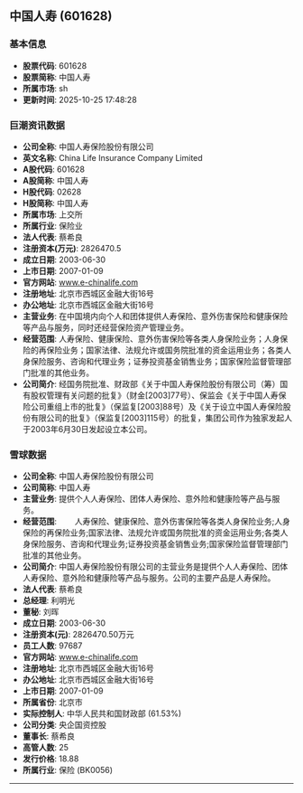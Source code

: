 ## 中国人寿 (601628)

### 基本信息

- **股票代码**: 601628
- **股票简称**: 中国人寿
- **所属市场**: sh
- **更新时间**: 2025-10-25 17:48:28

### 巨潮资讯数据

- **公司全称**: 中国人寿保险股份有限公司
- **英文名称**: China Life Insurance Company Limited
- **A股代码**: 601628
- **A股简称**: 中国人寿
- **H股代码**: 02628
- **H股简称**: 中国人寿
- **所属市场**: 上交所
- **所属行业**: 保险业
- **法人代表**: 蔡希良
- **注册资本(万元)**: 2826470.5
- **成立日期**: 2003-06-30
- **上市日期**: 2007-01-09
- **官方网站**: www.e-chinalife.com
- **注册地址**: 北京市西城区金融大街16号
- **办公地址**: 北京市西城区金融大街16号
- **主营业务**: 在中国境内向个人和团体提供人寿保险、意外伤害保险和健康保险等产品与服务，同时还经营保险资产管理业务。
- **经营范围**: 人寿保险、健康保险、意外伤害保险等各类人身保险业务；人身保险的再保险业务；国家法律、法规允许或国务院批准的资金运用业务；各类人身保险服务、咨询和代理业务；证券投资基金销售业务；国家保险监督管理部门批准的其他业务。
- **公司简介**: 经国务院批准、财政部《关于中国人寿保险股份有限公司（筹）国有股权管理有关问题的批复》（财金[2003]77号）、保监会《关于中国人寿保险公司重组上市的批复》（保监复[2003]88号）及《关于设立中国人寿保险股份有限公司的批复》（保监复[2003]115号）的批复，集团公司作为独家发起人于2003年6月30日发起设立本公司。

### 雪球数据

- **公司全称**: 中国人寿保险股份有限公司
- **公司简称**: 中国人寿
- **主营业务**: 提供个人人寿保险、团体人寿保险、意外险和健康险等产品与服务。
- **经营范围**: 　　人寿保险、健康保险、意外伤害保险等各类人身保险业务;人身保险的再保险业务;国家法律、法规允许或国务院批准的资金运用业务;各类人身保险服务、咨询和代理业务;证券投资基金销售业务;国家保险监督管理部门批准的其他业务。
- **公司简介**: 中国人寿保险股份有限公司的主营业务是提供个人人寿保险、团体人寿保险、意外险和健康险等产品与服务。公司的主要产品是人寿保险。
- **法人代表**: 蔡希良
- **总经理**: 利明光
- **董秘**: 刘晖
- **成立日期**: 2003-06-30
- **注册资本(元)**: 2826470.50万元
- **员工人数**: 97687
- **官方网站**: www.e-chinalife.com
- **注册地址**: 北京市西城区金融大街16号
- **办公地址**: 北京市西城区金融大街16号
- **上市日期**: 2007-01-09
- **所属省份**: 北京市
- **实际控制人**: 中华人民共和国财政部 (61.53%)
- **公司分类**: 央企国资控股
- **董事长**: 蔡希良
- **高管人数**: 25
- **发行价格**: 18.88
- **所属行业**: 保险 (BK0056)

---